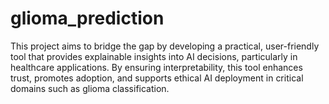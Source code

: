 # glioma_prediction
This project aims to bridge the gap by developing a practical, user-friendly tool that provides explainable insights into AI decisions, particularly in healthcare applications. By ensuring interpretability, this tool enhances trust, promotes adoption, and supports ethical AI deployment in critical domains such as glioma classification.

